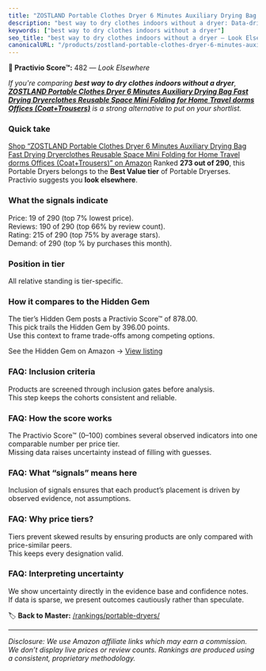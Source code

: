 ```yaml
---
title: "ZOSTLAND Portable Clothes Dryer 6 Minutes Auxiliary Drying Bag Fast Drying Dryerclothes Reusable Space Mini Folding for Home Travel dorms Offices (Coat+Trousers)"
description: "best way to dry clothes indoors without a dryer: Data-driven ranking using the Practivio Score™. Positioned by quality, value, demand, findability, momentum."
keywords: ["best way to dry clothes indoors without a dryer"]
seo_title: "best way to dry clothes indoors without a dryer — Look Elsewhere (2025)"
canonicalURL: "/products/zostland-portable-clothes-dryer-6-minutes-auxiliary-drying-bag-fast-drying-dryerclothes-reusable-space-mini-folding-for-home-travel-dorms-offices-coattrousers-B0C6JV2ZPV/"
---
```


**🚫 Practivio Score™:** 482 — _Look Elsewhere_


*If you're comparing **best way to dry clothes indoors without a dryer**, **[ZOSTLAND Portable Clothes Dryer 6 Minutes Auxiliary Drying Bag Fast Drying Dryerclothes Reusable Space Mini Folding for Home Travel dorms Offices (Coat+Trousers)](https://www.amazon.com/dp/B0C6JV2ZPV?tag=practivio-20)** is a strong alternative to put on your shortlist.*
### Quick take
[Shop “ZOSTLAND Portable Clothes Dryer 6 Minutes Auxiliary Drying Bag Fast Drying Dryerclothes Reusable Space Mini Folding for Home Travel dorms Offices (Coat+Trousers)” on Amazon](https://www.amazon.com/dp/B0C6JV2ZPV?tag=practivio-20)
Ranked **273 out of 290**, this Portable Dryers belongs to the **Best Value tier** of Portable Dryerses.  
Practivio suggests you **look elsewhere**.

### What the signals indicate
Price: 19 of 290 (top 7% lowest price).  
Reviews: 190 of 290 (top 66% by review count).  
Rating: 215 of 290 (top 75% by average stars).  
Demand:  of 290 (top % by purchases this month).

### Position in tier
All relative standing is tier-specific.

### How it compares to the Hidden Gem
The tier’s Hidden Gem posts a Practivio Score™ of 878.00.  
This pick trails the Hidden Gem by 396.00 points.  
Use this context to frame trade-offs among competing options.  

See the Hidden Gem on Amazon → [View listing](https://www.amazon.com/dp/B08PVYFDCK?tag=practivio-20)

### FAQ: Inclusion criteria
Products are screened through inclusion gates before analysis.  
This step keeps the cohorts consistent and reliable.

### FAQ: How the score works
The Practivio Score™ (0–100) combines several observed indicators into one comparable number per price tier.  
Missing data raises uncertainty instead of filling with guesses.

### FAQ: What “signals” means here
Inclusion of signals ensures that each product’s placement is driven by observed evidence, not assumptions.

### FAQ: Why price tiers?
Tiers prevent skewed results by ensuring products are only compared with price-similar peers.  
This keeps every designation valid.

### FAQ: Interpreting uncertainty
We show uncertainty directly in the evidence base and confidence notes.  
If data is sparse, we present outcomes cautiously rather than speculate.


🏷️ **Back to Master:** [/rankings/portable-dryers/](/rankings/portable-dryers/)

---
_Disclosure: We use Amazon affiliate links which may earn a commission. We don’t display live prices or review counts. Rankings are produced using a consistent, proprietary methodology._

